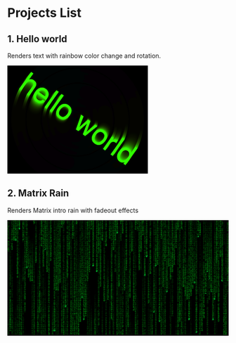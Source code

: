 # Projects List
## 1. Hello world
Renders text with rainbow color change and rotation.

![Hello world preview](hello-world/preview.png 'Hello world')


## 2. Matrix Rain
Renders Matrix intro rain with fadeout effects

![Matrix rain preview](matrix-rain/preview.png 'Matrix Rain')